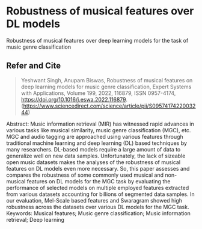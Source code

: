 # Robustness of musical features over DL models
Robustness of musical features over deep learning models for the task of music genre classification

## Refer and Cite
> Yeshwant Singh, Anupam Biswas,
Robustness of musical features on deep learning models for music genre classification,
Expert Systems with Applications,
Volume 199,
2022,
116879,
ISSN 0957-4174,
https://doi.org/10.1016/j.eswa.2022.116879.
(https://www.sciencedirect.com/science/article/pii/S0957417422003244)

Abstract: Music information retrieval (MIR) has witnessed rapid advances in various tasks like musical similarity, music genre classification (MGC), etc. MGC and audio tagging are approached using various features through traditional machine learning and deep learning (DL) based techniques by many researchers. DL-based models require a large amount of data to generalize well on new data samples. Unfortunately, the lack of sizeable open music datasets makes the analyses of the robustness of musical features on DL models even more necessary. So, this paper assesses and compares the robustness of some commonly used musical and non-musical features on DL models for the MGC task by evaluating the performance of selected models on multiple employed features extracted from various datasets accounting for billions of segmented data samples. In our evaluation, Mel-Scale based features and Swaragram showed high robustness across the datasets over various DL models for the MGC task.
Keywords: Musical features; Music genre classification; Music information retrieval; Deep learning
